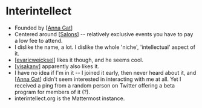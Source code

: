 # Interintellect
- Founded by [[Anna Gat]]
- Centered around [[Salons]] -- relatively exclusive events you have to pay a low fee to attend.
- I dislike the name, a lot. I dislike the whole 'niche', 'intellectual' aspect of it.
- [[evaricweicksel]] likes it though, and he seems cool.
- [[visakanv]] apparently also likes it.
- I have no idea if I'm in it -- I joined it early, then never heard about it, and [[Anna Gat]] didn't seem interested in interacting with me at all. Yet I received a ping from a random person on Twitter offering a beta program for members of it (?).
- interintellect.org is the Mattermost instance.

[//begin]: # "Autogenerated link references for markdown compatibility"
[Anna Gat]: anna-gat "Anna Gat"
[Salons]: salons "salons"
[evaricweicksel]: evaricweicksel "Evaricweicksel"
[visakanv]: visakanv "Visakanv"
[//end]: # "Autogenerated link references"